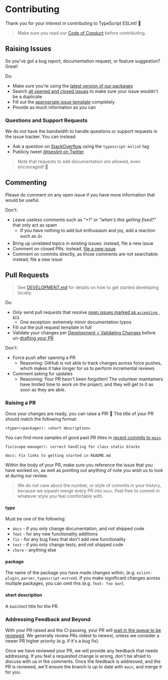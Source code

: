 # Contributing

Thank you for your interest in contributing to TypeScript ESLint! 💜

> Make sure you read our [Code of Conduct](./CODE_OF_CONDUCT.md) before contributing.

## Raising Issues

So you've got a bug report, documentation request, or feature suggestion?
Great!

Do:

- Make sure you're using the [latest version of our packages](https://github.com/typescript-eslint/typescript-eslint/releases)
- Search [all opened and closed issues](https://github.com/typescript-eslint/typescript-eslint/issues?q=is%3Aissue+) to make sure your issue wouldn't be a duplicate
- Fill out the [appropriate issue template](https://github.com/typescript-eslint/typescript-eslint/issues/new/choose) completely
- Provide as much information as you can

### Questions and Support Requests

We do not have the bandwidth to handle questions or support requests in the issue tracker.
You can instead:

- Ask a question on [StackOverflow](https://stackoverflow.com/questions/tagged/typescript-eslint 'StackOverflow questions tagged with typescript-eslint') using the `typescript-eslint` tag
- Publicly tweet [@tseslint on Twitter](https://twitter.com/tseslint)

> Note that requests to add documentation _are_ allowed, even encouraged! 📝

## Commenting

Please do comment on any open issue if you have more information that would be useful.

Don't:

- Leave useless comments such as _"+1"_ or _"when's this getting fixed?"_ that only act as spam
  - If you have nothing to add but enthusiasm and joy, add a reaction such as 👍
- Bring up unrelated topics in existing issues: instead, file a new issue
- Comment on closed PRs: instead, [file a new issue](#raising-issues)
- Comment on commits directly, as those comments are not searchable: instead, file a new issue

## Pull Requests

> See [DEVELOPMENT.md](./DEVELOPMENT.md) for details on how to get started developing locally.

Do:

- Only send pull requests that resolve [open issues marked as `accepting prs`](https://github.com/typescript-eslint/typescript-eslint/issues?q=is%3Aissue+is%3Aopen+label%3A%22accepting+prs%22)
  - One exception: extremely minor documentation typos
- Fill out the pull request template in full
- Validate your changes per [Development > Validating Changes](./DEVELOPMENT.md#validating-changes) before un-[drafting your PR](https://github.blog/2019-02-14-introducing-draft-pull-requests)

Don't:

- Force push after opening a PR
  - Reasoning: GitHub is not able to track changes across force pushes, which makes it take longer for us to perform incremental reviews
- Comment asking for updates
  - Reasoning: Your PR hasn't been forgotten! The volunteer maintainers have limited time to work on the project, and they will get to it as soon as they are able.

### Raising a PR

Once your changes are ready, you can raise a PR! 🙌
The title of your PR should match the following format:

```text
<type>(<package>): <short description>
```

You can find more samples of good past PR titles in [recent commits to `main`](https://github.com/typescript-eslint/typescript-eslint/commits/main).

```text
fix(scope-manager): correct handling for class static blocks
```

```text
docs: Fix links to getting started in README.md
```

Within the body of your PR, make sure you reference the issue that you have worked on, as well as pointing out anything of note you wish us to look at during our review.

> We do not care about the number, or style of commits in your history, because we squash merge every PR into `main`.
> Feel free to commit in whatever style you feel comfortable with.

#### type

Must be one of the following:

<!-- Keep this synchronized with /.github/workflows/semantic-pr-titles.yml -->

- `docs` - if you only change documentation, and not shipped code
- `feat` - for any new functionality additions
- `fix` - for any bug fixes that don't add new functionality
- `test` - if you only change tests, and not shipped code
- `chore` - anything else

#### package

The name of the package you have made changes within, (e.g. `eslint-plugin`, `parser`, `typescript-estree`).
If you make significant changes across multiple packages, you can omit this (e.g.
`feat: foo bar`).

#### short description

A succinct title for the PR.

### Addressing Feedback and Beyond

With your PR raised and the CI passing, your PR will [wait in the queue to be reviewed](https://github.com/typescript-eslint/typescript-eslint/pulls?q=is%3Apr+is%3Aopen+sort%3Acreated-asc+-label%3A%22breaking+change%22+-label%3A%22awaiting+response%22+-label%3A%221+approval%22+-label%3A%22DO+NOT+MERGE%22+status%3Asuccess).
We generally review PRs oldest to newest, unless we consider a newer PR higher priority (e.g. if it's a bug fix).

Once we have reviewed your PR, we will provide any feedback that needs addressing.
If you feel a requested change is wrong, don't be afraid to discuss with us in the comments.
Once the feedback is addressed, and the PR is reviewed, we'll ensure the branch is up to date with `main`, and merge it for you.
